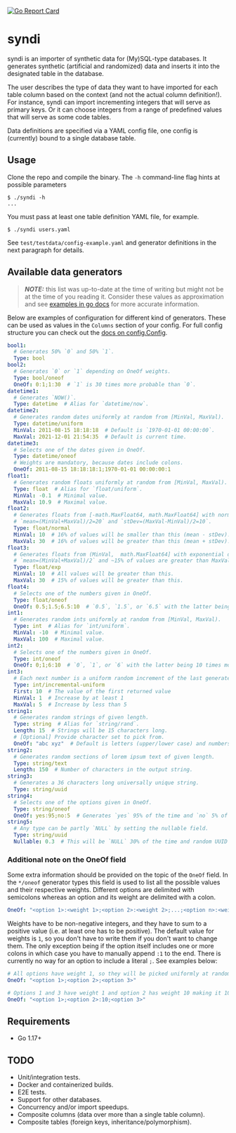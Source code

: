[![Go Report Card](https://goreportcard.com/badge/github.com/bitstonks/syndi)](https://goreportcard.com/report/github.com/bitstonks/syndi)

# syndi

syndi is an importer of synthetic data for (My)SQL-type databases. It generates synthetic (artificial and randomized)
data and inserts it into the designated table in the database.

The user describes the type of data they want to have imported for each table column based on the context (and not the 
actual column definition!). For instance, syndi can import incrementing integers that will serve as primary keys. Or it
can choose integers from a range of predefined values that will serve as some code tables.

Data definitions are specified via a YAML config file, one config is (currently) bound to a single database table.

## Usage

Clone the repo and compile the binary. The `-h` command-line flag hints at possible parameters
```shell
$ ./syndi -h
...
```

You must pass at least one table definition YAML file, for example.
```shell
$ ./syndi users.yaml
```

See `test/testdata/config-example.yaml` and generator definitions in the next paragraph for details.

## Available data generators

> **_NOTE:_** this list was up-to-date at the time of writing but might not be at the time of you reading it.
> Consider these values as approximation and see
> [examples in go docs](https://pkg.go.dev/github.com/bitstonks/syndi/internal/generators#pkg-examples)
> for more accurate information.

Below are examples of configuration for different kind of generators. These can be used as values in the `Columns`
section of your config. For full config structure you can check out the
[docs on config.Config](https://pkg.go.dev/github.com/bitstonks/syndi/internal/config#Config).

```yaml
bool1:
  # Generates 50% `0` and 50% `1`.
  Type: bool
bool2:
  # Generates `0` or `1` depending on OneOf weights.
  Type: bool/oneof
  OneOf: 0:1;1:30  # `1` is 30 times more probable than `0`.
datetime1:
  # Generates `NOW()`.
  Type: datetime  # Alias for `datetime/now`.
datetime2:
  # Generates random dates uniformly at random from [MinVal, MaxVal).
  Type: datetime/uniform
  MinVal: 2011-08-15 18:18:18  # Default is `1970-01-01 00:00:00`.
  MaxVal: 2021-12-01 21:54:35  # Default is current time.
datetime3:
  # Selects one of the dates given in OneOf.
  Type: datetime/oneof
  # Weights are mandatory, because dates include colons.
  OneOf: 2011-08-15 18:18:18:1;1970-01-01 00:00:00:1
float1:
  # Generates random floats uniformly at random from [MinVal, MaxVal).
  Type: float  # Alias for `float/uniform`.
  MinVal: -0.1  # Minimal value.
  MaxVal: 10.9  # Maximal value.
float2:
  # Generates floats from [-math.MaxFloat64, math.MaxFloat64] with normal distribution
  # `mean=(MinVal+MaxVal)/2=20` and `stDev=(MaxVal-MinVal)/2=10`.
  Type: float/normal
  MinVal: 10  # 16% of values will be smaller than this (mean - stDev).
  MaxVal: 30  # 16% of values will be greater than this (mean + stDev).
float3:
  # Generates floats from (MinVal,  math.MaxFloat64] with exponential distribution
  # `mean=(MinVal+MaxVal)/2` and ~15% of values are greater than MaxVal.
  Type: float/exp
  MinVal: 10  # All values will be greater than this.
  MaxVal: 30  # 15% of values will be greater than this.
float4:
  # Selects one of the numbers given in OneOf.
  Type: float/oneof
  OneOf: 0.5;1.5;6.5:10  # `0.5`, `1.5`, or `6.5` with the latter being 10 times more likely.
int1:
  # Generates random ints uniformly at random from [MinVal, MaxVal).
  Type: int  # Alias for `int/uniform`.
  MinVal: -10  # Minimal value.
  MaxVal: 100  # Maximal value.
int2:
  # Selects one of the numbers given in OneOf.
  Type: int/oneof
  OneOf: 0;1;6:10  # `0`, `1`, or `6` with the latter being 10 times more likely.
int3:
  # Each next number is a uniform random increment of the last generated number
  Type: int/incremental-uniform
  First: 10  # The value of the first returned value
  MinVal: 1  # Increase by at least 1
  MaxVal: 5  # Increase by less than 5
string1:
  # Generates random strings of given length.
  Type: string  # Alias for `string/rand`.
  Length: 15  # Strings will be 15 characters long.
  # [Optional] Provide character set to pick from.
  OneOf: "abc xyz"  # Default is letters (upper/lower case) and numbers.
string2:
  # Generates random sections of lorem ipsum text of given length.
  Type: string/text
  Length: 150  # Number of characters in the output string.
string3:
  # Generates a 36 characters long universally unique string.
  Type: string/uuid
string4:
  # Selects one of the options given in OneOf.
  Type: string/oneof
  OneOf: yes:95;no:5  # Generates `yes` 95% of the time and `no` 5% of the time.
string5:
  # Any type can be partly `NULL` by setting the nullable field.
  Type: string/uuid
  Nullable: 0.3  # This will be `NULL` 30% of the time and random UUID 70% of the time.
```
### Additional note on the OneOf field
Some extra information should be provided on the topic of the `OneOf` field. In the `*/oneof` generator types this field
is used to list all the possible values and their respective weights. Different options are delimited with semicolons
whereas an option and its weight are delimited with a colon.
```yaml
OneOf: "<option 1>:<weight 1>;<option 2>:<weight 2>;...;<option n>:<weight n>"
```
Weights have to be non-negative integers, and they have to sum to a positive value (i.e. at least one has to be
positive). The default value for weights is `1`, so you don't have to write them if you don't want to change them. The
only exception being if the option itself includes one or more colons in which case you have to manually append `:1` to
the end. There is currently no way for an option to include a literal `;`. See examples below:

```yaml
# All options have weight 1, so they will be picked uniformly at random.
OneOf: "<option 1>;<option 2>;<option 3>"
```
```yaml
# Options 1 and 3 have weight 1 and option 2 has weight 10 making it 10 times more likely to be picked.
OneOf: "<option 1>;<option 2>:10;<option 3>"
```

## Requirements

* Go 1.17+

## TODO

* Unit/integration tests.
* Docker and containerized builds.
* E2E tests.
* Support for other databases.
* Concurrency and/or import speedups.
* Composite columns (data over more than a single table column).
* Composite tables (foreign keys, inheritance/polymorphism).
